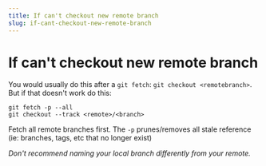```yaml
---
title: If can't checkout new remote branch
slug: if-cant-checkout-new-remote-branch
---
```

# If can't checkout new remote branch

You would usually do this after a `git fetch`: `git checkout <remotebranch>`. But if that doesn't work do this:
```
git fetch -p --all
git checkout --track <remote>/<branch>
```
Fetch all remote branches first. The `-p` prunes/removes all stale reference (ie: branches, tags, etc that no longer exist)

_Don't recommend naming your local branch differently from your remote._